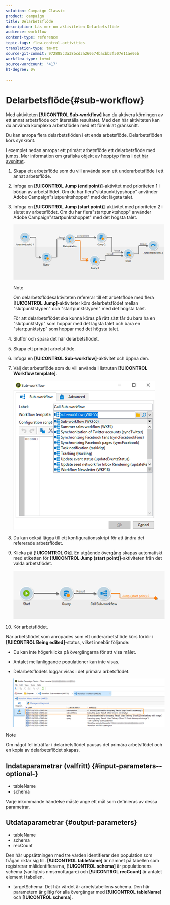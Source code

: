```yaml
---
solution: Campaign Classic
product: campaign
title: Delarbetsflöde
description: Läs mer om aktiviteten Delarbetsflöde
audience: workflow
content-type: reference
topic-tags: flow-control-activities
translation-type: tm+mt
source-git-commit: 972885c3a38bcd3a260574bacbb3f507e11ae05b
workflow-type: tm+mt
source-wordcount: '417'
ht-degree: 0%

---
```



# Delarbetsflöde{#sub-workflow}

Med aktiviteten **[!UICONTROL Sub-workflow]** kan du aktivera körningen av ett annat arbetsflöde och återställa resultatet. Med den här aktiviteten kan du använda komplexa arbetsflöden med ett förenklat gränssnitt.

Du kan anropa flera delarbetsflöden i ett enda arbetsflöde. Delarbetsflöden körs synkront.

I exemplet nedan anropar ett primärt arbetsflöde ett delarbetsflöde med jumps. Mer information om grafiska objekt av hopptyp finns i [det här avsnittet](../../workflow/using/jump--start-point-and-end-point-.md).

1. Skapa ett arbetsflöde som du vill använda som ett underarbetsflöde i ett annat arbetsflöde.
1. Infoga en **[!UICONTROL Jump (end point)]**-aktivitet med prioriteten 1 i början av arbetsflödet. Om du har flera&quot;slutpunkttypshopp&quot; använder Adobe Campaign&quot;slutpunktshoppet&quot; med det lägsta talet.
1. Infoga en **[!UICONTROL Jump (start point)]**-aktivitet med prioriteten 2 i slutet av arbetsflödet. Om du har flera&quot;startpunktshopp&quot; använder Adobe Campaign&quot;startpunktshoppet&quot; med det högsta talet.

   ![](assets/subworkflow_jumps.png)

   >[!NOTE]
   >
   >Om delarbetsflödesaktiviteten refererar till ett arbetsflöde med flera **[!UICONTROL Jump]**-aktiviteter körs delarbetsflödet mellan &quot;slutpunktstypen&quot; och &quot;startpunktstypen&quot; med det högsta talet.
   >
   >För att delarbetsflödet ska kunna köras på rätt sätt får du bara ha en &quot;slutpunktstyp&quot; som hoppar med det lägsta talet och bara en &quot;startpunktstyp&quot; som hoppar med det högsta talet.

1. Slutför och spara det här delarbetsflödet.
1. Skapa ett primärt arbetsflöde.
1. Infoga en **[!UICONTROL Sub-workflow]**-aktivitet och öppna den.
1. Välj det arbetsflöde som du vill använda i listrutan **[!UICONTROL Workflow template]**.

   ![](assets/subworkflow_selection.png)

1. Du kan också lägga till ett konfigurationsskript för att ändra det refererade arbetsflödet.
1. Klicka på **[!UICONTROL Ok]**. En utgående övergång skapas automatiskt med etiketten för **[!UICONTROL Jump (start point)]**-aktiviteten från det valda arbetsflödet.

   ![](assets/subworkflow_outbound.png)

1. Kör arbetsflödet.

När arbetsflödet som anropades som ett underarbetsflöde körs förblir i **[!UICONTROL Being edited]**-status, vilket innebär följande:

* Du kan inte högerklicka på övergångarna för att visa målet.
* Antalet mellanliggande populationer kan inte visas.
* Delarbetsflödets loggar visas i det primära arbetsflödet.

   ![](assets/subworkflow_logs.png)

>[!NOTE]
>
>Om något fel inträffar i delarbetsflödet pausas det primära arbetsflödet och en kopia av delarbetsflödet skapas.

## Indataparametrar (valfritt) {#input-parameters--optional-}

* tableName
* schema

Varje inkommande händelse måste ange ett mål som definieras av dessa parametrar.

## Utdataparametrar {#output-parameters}

* tableName
* schema
* recCount

Den här uppsättningen med tre värden identifierar den population som frågan riktar sig till. **[!UICONTROL tableName]** är namnet på tabellen som registrerar målidentifierarna,  **[!UICONTROL schema]** är populationens schema (vanligtvis nms:mottagare) och  **[!UICONTROL recCount]** är antalet element i tabellen.

* targetSchema: Det här värdet är arbetstabellens schema. Den här parametern är giltig för alla övergångar med **[!UICONTROL tableName]** och **[!UICONTROL schema]**.
